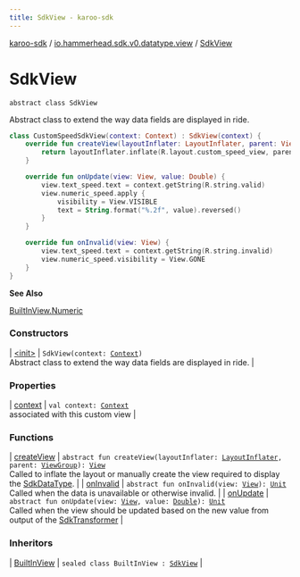 ```yaml
---
title: SdkView - karoo-sdk
---
```


[karoo-sdk](../../index.html) / [io.hammerhead.sdk.v0.datatype.view](../index.html) / [SdkView](./index.html)

# SdkView

`abstract class SdkView`

Abstract class to extend the way data fields are displayed in ride.

``` kotlin
class CustomSpeedSdkView(context: Context) : SdkView(context) {
    override fun createView(layoutInflater: LayoutInflater, parent: ViewGroup): View {
        return layoutInflater.inflate(R.layout.custom_speed_view, parent, false)
    }

    override fun onUpdate(view: View, value: Double) {
        view.text_speed.text = context.getString(R.string.valid)
        view.numeric_speed.apply {
            visibility = View.VISIBLE
            text = String.format("%.2f", value).reversed()
        }
    }

    override fun onInvalid(view: View) {
        view.text_speed.text = context.getString(R.string.invalid)
        view.numeric_speed.visibility = View.GONE
    }
}
```

**See Also**

[BuiltInView.Numeric](../-built-in-view/-numeric/index.html)

### Constructors

| [&lt;init&gt;](-init-.html) | `SdkView(context: `[`Context`](https://developer.android.com/reference/android/content/Context.html)`)`<br>Abstract class to extend the way data fields are displayed in ride. |

### Properties

| [context](context.html) | `val context: `[`Context`](https://developer.android.com/reference/android/content/Context.html)<br>associated with this custom view |

### Functions

| [createView](create-view.html) | `abstract fun createView(layoutInflater: `[`LayoutInflater`](https://developer.android.com/reference/android/view/LayoutInflater.html)`, parent: `[`ViewGroup`](https://developer.android.com/reference/android/view/ViewGroup.html)`): `[`View`](https://developer.android.com/reference/android/view/View.html)<br>Called to inflate the layout or manually create the view required to display the [SdkDataType](../../io.hammerhead.sdk.v0.datatype/-sdk-data-type/index.html). |
| [onInvalid](on-invalid.html) | `abstract fun onInvalid(view: `[`View`](https://developer.android.com/reference/android/view/View.html)`): `[`Unit`](https://kotlinlang.org/api/latest/jvm/stdlib/kotlin/-unit/index.html)<br>Called when the data is unavailable or otherwise invalid. |
| [onUpdate](on-update.html) | `abstract fun onUpdate(view: `[`View`](https://developer.android.com/reference/android/view/View.html)`, value: `[`Double`](https://kotlinlang.org/api/latest/jvm/stdlib/kotlin/-double/index.html)`): `[`Unit`](https://kotlinlang.org/api/latest/jvm/stdlib/kotlin/-unit/index.html)<br>Called when the view should be updated based on the new value from output of the [SdkTransformer](../../io.hammerhead.sdk.v0.datatype.transformer/-sdk-transformer/index.html) |

### Inheritors

| [BuiltInView](../-built-in-view/index.html) | `sealed class BuiltInView : `[`SdkView`](./index.html) |

